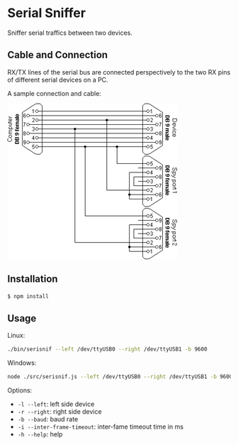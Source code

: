 # Serial Sniffer

Sniffer serial traffics between two devices.

## Cable and Connection

RX/TX lines of the serial bus are connected perspectively to the two RX pins of
different serial devices on a PC.

A sample connection and cable: 

![](doc/sample-cable.png)

## Installation

```bash
$ npm install
```

## Usage

Linux:
```bash
./bin/serisnif --left /dev/ttyUSB0 --right /dev/ttyUSB1 -b 9600
```

Windows:
```bash
node ./src/serisnif.js --left /dev/ttyUSB0 --right /dev/ttyUSB1 -b 9600
```

Options:

- `-l --left`: left side device
- `-r --right`: right side device
- `-b --baud`: baud rate
- `-i --inter-frame-timeout`: inter-fame timeout time in ms
- `-h --help`: help
